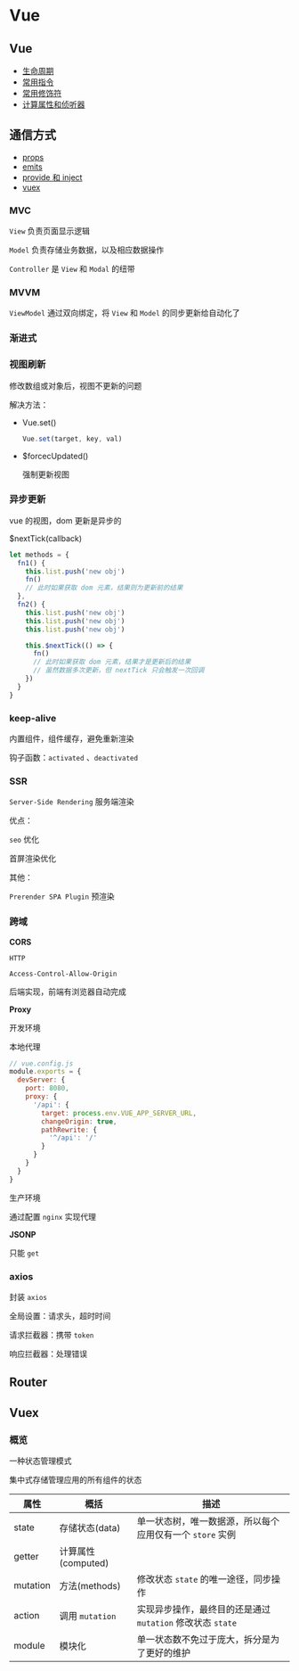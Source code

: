 # Vue

## Vue

- [生命周期](./cycle)
- [常用指令](./directives)
- [常用修饰符](./modifier)
- [计算属性和侦听器](./cw)

## 通信方式

- [props]()
- [emits]()
- [provide 和 inject]()
- [vuex]()

### MVC

`View` 负责页面显示逻辑

`Model` 负责存储业务数据，以及相应数据操作

`Controller` 是 `View` 和 `Modal` 的纽带

### MVVM

`ViewModel` 通过双向绑定，将 `View` 和 `Model` 的同步更新给自动化了

### 渐进式

### 视图刷新

修改数组或对象后，视图不更新的问题

解决方法：

- Vue.set()

  ```js
  Vue.set(target, key, val)
  ```

- $forcecUpdated()

  强制更新视图

### 异步更新

vue 的视图，dom 更新是异步的

$nextTick(callback)

```js
let methods = {
  fn1() {
    this.list.push('new obj')
    fn()
    // 此时如果获取 dom 元素，结果则为更新前的结果
  },
  fn2() {
    this.list.push('new obj')
    this.list.push('new obj')
    this.list.push('new obj')

    this.$nextTick(() => {
      fn()
      // 此时如果获取 dom 元素，结果才是更新后的结果
      // 虽然数据多次更新，但 nextTick 只会触发一次回调
    })
  }
}
```

### keep-alive

内置组件，组件缓存，避免重新渲染

钩子函数：`activated` 、`deactivated`

### SSR

`Server-Side Rendering` 服务端渲染

优点：

`seo` 优化

首屏渲染优化

其他：

`Prerender SPA Plugin` 预渲染

### 跨域

**CORS**

`HTTP`

`Access-Control-Allow-Origin`

后端实现，前端有浏览器自动完成

**Proxy**

开发环境

本地代理

```js
// vue.config.js
module.exports = {
  devServer: {
    port: 8080,
    proxy: {
      '/api': {
        target: process.env.VUE_APP_SERVER_URL,
        changeOrigin: true,
        pathRewrite: {
          '^/api': '/'
        }
      }
    }
  }
}
```

生产环境

通过配置 `nginx` 实现代理

**JSONP**

只能 `get`

### axios

封装 `axios`

全局设置：请求头，超时时间

请求拦截器：携带 `token`

响应拦截器：处理错误

## Router

## Vuex

### 概览

一种状态管理模式

集中式存储管理应用的所有组件的状态

| 属性     | 概括               | 描述                                                       |
| -------- | ------------------ | ---------------------------------------------------------- |
| state    | 存储状态(data)     | 单一状态树，唯一数据源，所以每个应用仅有一个 `store` 实例  |
| getter   | 计算属性(computed) |                                                            |
| mutation | 方法(methods)      | 修改状态 `state` 的唯一途径，同步操作                      |
| action   | 调用 `mutation`    | 实现异步操作，最终目的还是通过 `mutation` 修改状态 `state` |
| module   | 模块化             | 单一状态数不免过于庞大，拆分是为了更好的维护               |
